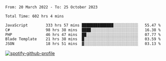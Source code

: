 <!--START_SECTION:waka-->

```txt
From: 20 March 2022 - To: 25 October 2023

Total Time: 602 hrs 4 mins

JavaScript        333 hrs 57 mins ██████████████░░░░░░░░░░░   55.47 %
C#                98 hrs 38 mins  ████░░░░░░░░░░░░░░░░░░░░░   16.38 %
PHP               46 hrs 47 mins  ██░░░░░░░░░░░░░░░░░░░░░░░   07.77 %
Blade Template    21 hrs 38 mins  █░░░░░░░░░░░░░░░░░░░░░░░░   03.59 %
JSON              18 hrs 51 mins  ▓░░░░░░░░░░░░░░░░░░░░░░░░   03.13 %
```

<!--END_SECTION:waka-->
[![spotify-github-profile](https://spotify-github-profile.vercel.app/api/view?uid=c00zprrvy9xiloa9qnco3hmng&cover_image=true&theme=novatorem&show_offline=false&background_color=121212&bar_color=53b14f&bar_color_cover=false)](https://spotify-github-profile.vercel.app/api/view?uid=c00zprrvy9xiloa9qnco3hmng&redirect=true)



